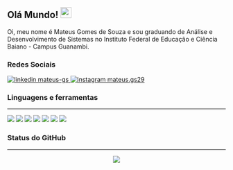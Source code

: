 ## Olá Mundo!  <img src="https://media.giphy.com/media/hvRJCLFzcasrR4ia7z/giphy.gif" width="25px">
Oi, meu nome é Mateus Gomes de Souza e sou graduando de Análise e Desenvolvimento de Sistemas no Instituto Federal de Educação e Ciência Baiano - Campus Guanambi.

### Redes Sociais
<a href="https://www.linkedin.com/in/mateus-gs/">
    <img src="https://img.shields.io/badge/linkedin%20-0A66C2?style=for-the-badge&logo=linkedin&logoColor=white" alt="linkedin mateus-gs"/>
</a>
<a href="https://www.instagram.com/mateus.gs29/">
    <img src="https://img.shields.io/badge/instagram%20-DD2476?style=for-the-badge&logo=instagram&logoColor=white" alt="instagram mateus.gs29"/>
</a>

### Linguagens e ferramentas
---

<img src="https://img.shields.io/badge/%20html-232323?style=for-the-badge&logo=html5"> 
<img src="https://img.shields.io/badge/%20css-232323?style=for-the-badge&logo=css3&logoColor=31A1D6"> 
<img src="https://img.shields.io/badge/%20javascript-232323?style=for-the-badge&logo=javascript">
<img src="https://img.shields.io/badge/%20git-232323?style=for-the-badge&logo=git">
<img src="https://img.shields.io/badge/%20python-232323?style=for-the-badge&logo=python">
<img src="https://img.shields.io/badge/%20mysql-232323?style=for-the-badge&logo=mysql">
<img src="https://img.shields.io/badge/%20postgresql-232323?style=for-the-badge&logo=postgresql&logoColor=31648C">


### Status do GitHub
---
<p align="center"><img src="https://github-readme-stats.vercel.app/api?username=mateusgs29&show_icons=true&theme=radical&title_color=F71B5D&text_color=fff&icon_color=F71B5D"> </p>
